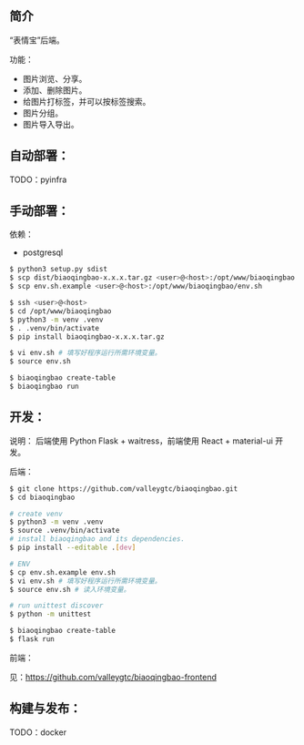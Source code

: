 ## 简介
“表情宝”后端。

功能：
- 图片浏览、分享。
- 添加、删除图片。
- 给图片打标签，并可以按标签搜索。
- 图片分组。
- 图片导入导出。

## 自动部署：
TODO：pyinfra

## 手动部署：
依赖：
- postgresql

```bash
$ python3 setup.py sdist
$ scp dist/biaoqingbao-x.x.x.tar.gz <user>@<host>:/opt/www/biaoqingbao
$ scp env.sh.example <user>@<host>:/opt/www/biaoqingbao/env.sh

$ ssh <user>@<host>
$ cd /opt/www/biaoqingbao
$ python3 -m venv .venv
$ . .venv/bin/activate
$ pip install biaoqingbao-x.x.x.tar.gz

$ vi env.sh # 填写好程序运行所需环境变量。
$ source env.sh

$ biaoqingbao create-table
$ biaoqingbao run
```

## 开发：
说明：
后端使用 Python Flask + waitress，前端使用 React + material-ui 开发。

后端：
```bash
$ git clone https://github.com/valleygtc/biaoqingbao.git
$ cd biaoqingbao

# create venv
$ python3 -m venv .venv
$ source .venv/bin/activate
# install biaoqingbao and its dependencies.
$ pip install --editable .[dev]

# ENV
$ cp env.sh.example env.sh
$ vi env.sh # 填写好程序运行所需环境变量。
$ source env.sh # 读入环境变量。

# run unittest discover
$ python -m unittest

$ biaoqingbao create-table
$ flask run
```

前端：

见：https://github.com/valleygtc/biaoqingbao-frontend

## 构建与发布：
TODO：docker
